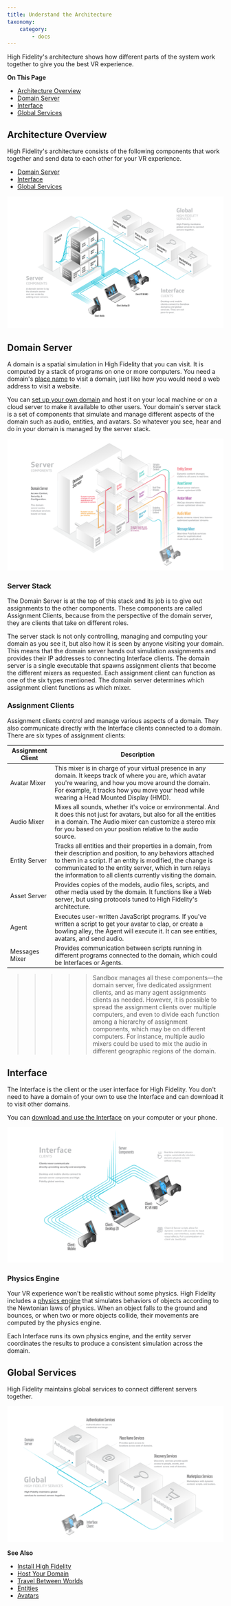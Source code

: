 ```yaml
---
title: Understand the Architecture
taxonomy:
    category:
        - docs
---
```


High Fidelity's architecture shows how different parts of the system work together to give you the best VR experience. 

**On This Page**

* [Architecture Overview](#architecture-overview)
* [Domain Server](#domain-server)
* [Interface](#interface)
* [Global Services](#global-services)



## Architecture Overview

High Fidelity's architecture consists of the following components that work together and send data to each other for your VR experience. 

+ [Domain Server](#domain-server)
+ [Interface](#interface)
+ [Global Services](#global-services)

![](overview.png)



## Domain Server

A domain is a spatial simulation in High Fidelity that you can visit. It is computed by a stack of programs on one or more computers. You need a domain's [place name](../../../host/add-a-place-name) to visit a domain, just like how you would need a web address to visit a website. 

You can [set up your own domain](../../../host/your-domain) and host it on your local machine or on a cloud server to make it available to other users. Your domain's server stack is a set of components that simulate and manage different aspects of the domain such as audio, entities, and avatars. So whatever you see, hear and do in your domain is managed by the server stack. 

![](domain-server.png)

### Server Stack

The Domain Server is at the top of this stack and its job is to give out assignments to the other components. These components are called Assignment Clients, because from the perspective of the domain server, they are clients that take on different roles.

The server stack is not only controlling, managing and computing your domain as you see it, but also how it is seen by anyone visiting your domain. This means that the domain server hands out simulation assignments and provides their IP addresses to connecting Interface clients. The domain server is a single executable that spawns assignment clients that become the different mixers as requested. Each assignment client can function as one of the six types mentioned. The domain server determines which assignment client functions as which mixer.

### Assignment Clients 

Assignment clients control and manage various aspects of a domain. They also communicate directly with the Interface clients connected to a domain. There are six types of assignment clients:

| Assignment Client | Description |
| ----------------- | ----------- |
| Avatar Mixer      | This mixer is in charge of your virtual presence in any domain. It keeps track of where you are, which avatar you're wearing, and how you move around the domain. For example, it tracks how you move your head while wearing a Head Mounted Display (HMD). |
|Audio Mixer | Mixes all sounds, whether it's voice or environmental. And it does this not just for avatars, but also for all the entities in a domain. The Audio mixer can customize a stereo mix for you based on your position relative to the audio source. |
| Entity Server | Tracks all entities and their properties in a domain, from their description and position, to any behaviors attached to them in a script. If an entity is modified, the change is communicated to the entity server, which in turn relays the information to all clients currently visiting the domain. |
| Asset Server | Provides copies of the models, audio files, scripts, and other media used by the domain. It functions like a Web server, but using protocols tuned to High Fidelity's architecture. |
| Agent | Executes user-written JavaScript programs. If you've written a script to get your avatar to clap, or create a bowling alley, the Agent will execute it. It can see entities, avatars, and send audio. |
| Messages Mixer | Provides communication between scripts running in different programs connected to the domain, which could be Interfaces or Agents. |


>>>>> Sandbox manages all these components—the domain server, five dedicated assignment clients, and as many agent assignments clients as needed. However, it is possible to spread the assignment clients over multiple computers, and even to divide each function among a hierarchy of assignment components, which may be on different computers. For instance, multiple audio mixers could be used to mix the audio in different geographic regions of the domain.

## Interface

The Interface is the client or the user interface for High Fidelity. You don't need to have a domain of your own to use the Interface and can download it to visit other domains. 

You can [download and use the Interface](../install) on your computer or your phone. 

![](interface.png)

### Physics Engine

Your VR experience won't be realistic without some physics. High Fidelity includes a [physics engine](http://bulletphysics.org/) that simulates behaviors of objects according to the Newtonian laws of physics. When an object falls to the ground and bounces, or when two or more objects collide, their movements are computed by the physics engine. 

Each Interface runs its own physics engine, and the entity server coordinates the results to produce a consistent simulation across the domain.

## Global Services

High Fidelity maintains global services to connect different servers together. 

![](services.png)



**See Also**

+ [Install High Fidelity](../install)
+ [Host Your Domain](../../../host)
+ [Travel Between Worlds](../../travel)
+ [Entities](../../../create/entities)
+ [Avatars](../../../create/avatars)